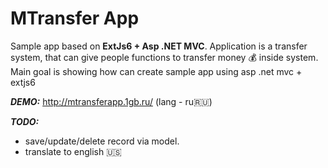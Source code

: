 # MTransfer App
Sample app based on **ExtJs6 + Asp .NET MVC**. 
Application is a transfer system, that can give people functions to transfer money :moneybag: inside system.
Main goal is showing how can create sample app using asp .net mvc + extjs6

***DEMO:*** 
http://mtransferapp.1gb.ru/ (lang - ru:ru:)

***TODO:***
- save/update/delete record via model.
- translate to english :us:
